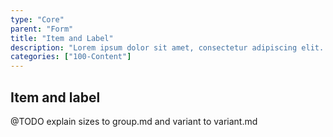 ```yaml
---
type: "Core"
parent: "Form"
title: "Item and Label"
description: "Lorem ipsum dolor sit amet, consectetur adipiscing elit. Nunc tempus laoreet leo sit amet iaculis."
categories: ["100-Content"]
---
```


## Item and label

@TODO explain sizes to group.md and variant to variant.md

<demo>
  <demovanilla src="inline/core/form/item-label">
  </demovanilla>
</demo>
